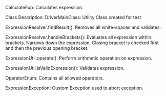 CalculateExp: Calculates expression.

Class Description:
DriverMainClass:  Utility Class created for test

ExpressionResolver.findResult(): Removes all white-spaces and validates.

ExpressionResolver.handleBrackets(): Evaluates all expression within brackets.
Narrows down the expression. Closing bracket is checked first and then the previous opening bracket.

ExpressionUtil.operate(): Perform arithmetic operation on expression.

ExpressionUtil.isValidExpression(): Validates expression.

OperatorEnum: Contains all allowed operators.

ExpressionException: Custom Exception used to abort exception.
